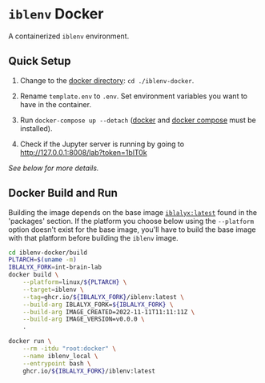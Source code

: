 # `iblenv` Docker

A containerized `iblenv` environment.

## Quick Setup

1. Change to the [docker directory](./): `cd ./iblenv-docker`.

2. Rename `template.env` to `.env`. Set environment variables you want to have in the container.

3. Run `docker-compose up --detach` ([docker](https://docs.docker.com/get-docker/) and [docker compose](https://docs.docker.com/compose/install/) must be installed).

4. Check if the Jupyter server is running by going to http://127.0.0.1:8008/lab?token=1blT0k

_See below for more details._

## Docker Build and Run

Building the image depends on the base image [`iblalyx:latest`](https://github.com/int-brain-lab?tab=packages&repo_name=iblalyx) found in the 'packages' section. If the platform you choose below using the `--platform` option doesn't exist for the base image, you'll have to build the base image with that platform before building the `iblenv` image.

```bash
cd iblenv-docker/build
PLTARCH=$(uname -m)
IBLALYX_FORK=int-brain-lab
docker build \
    --platform=linux/${PLTARCH} \
    --target=iblenv \
    --tag=ghcr.io/${IBLALYX_FORK}/iblenv:latest \
    --build-arg IBLALYX_FORK=${IBLALYX_FORK} \
    --build-arg IMAGE_CREATED=2022-11-11T11:11:11Z \
    --build-arg IMAGE_VERSION=v0.0.0 \
    .
```

```bash
docker run \
    --rm -itdu "root:docker" \
    --name iblenv_local \
    --entrypoint bash \
    ghcr.io/${IBLALYX_FORK}/iblenv:latest
```

<!-- trigger rebuild -->

